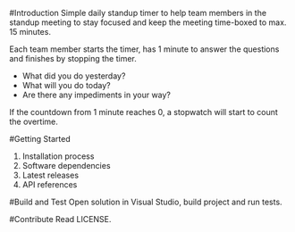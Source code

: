 #Introduction 
Simple daily standup timer to help team members in the standup meeting to stay focused and keep the meeting time-boxed to max. 15 minutes.

Each team member starts the timer, has 1 minute to answer the questions and finishes by stopping the timer.
- What did you do yesterday?
- What will you do today?
- Are there any impediments in your way?

If the countdown from 1 minute reaches 0, a stopwatch will start to count the overtime.

#Getting Started
1.	Installation process
2.	Software dependencies
3.	Latest releases
4.	API references

#Build and Test
Open solution in Visual Studio, build project and run tests.

#Contribute
Read LICENSE.